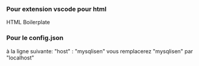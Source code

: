 ### Pour extension vscode pour html
HTML Boilerplate

### Pour le config.json
à la ligne suivante:
"host" : "mysqlisen"
vous remplacerez "mysqlisen" par "localhost"